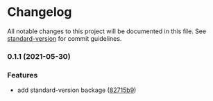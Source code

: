 # Changelog

All notable changes to this project will be documented in this file. See [standard-version](https://github.com/conventional-changelog/standard-version) for commit guidelines.

### 0.1.1 (2021-05-30)


### Features

* add standard-version backage ([82715b9](https://github.com/AymanAlshanqiti/conventional-commits/commit/82715b95e4c9f8f3c607d05dd05215b173ce269e))
